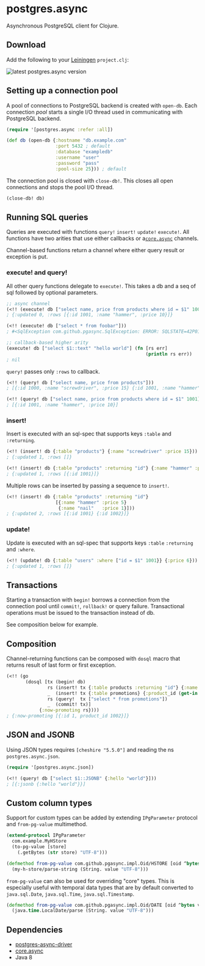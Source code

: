 postgres.async
==============

Asynchronous PostgreSQL client for Clojure.

## Download

Add the following to your [Leiningen](http://github.com/technomancy/leiningen) `project.clj`:

![latest postgres.async version](https://clojars.org/alaisi/postgres.async/latest-version.svg)


## Setting up a connection pool

A pool of connections to PostgreSQL backend is created with `open-db`. Each connection *pool* starts a single I/O thread used in communicating with PostgreSQL backend.

```clojure
(require '[postgres.async :refer :all])

(def db (open-db {:hostname "db.example.com"
                  :port 5432 ; default
                  :database "exampledb"
                  :username "user"
                  :password "pass"
                  :pool-size 25})) ; default
```

The connection pool is closed with `close-db!`. This closes all open connections and stops the pool I/O thread.

```clojure
(close-db! db)
```

## Running SQL queries

Queries are executed with functions `query!` `insert!` `update!` `execute!`. All functions have two arities that use either callbacks or  a[`core.async`](https://github.com/clojure/core.async) channels.

Channel-based functions return a channel where either query result or exception is put.

### execute! and query!

All other query functions delegate to `execute!`. This takes a db and a seq of sql followed by optional parameters.

```clojure
;; async channel
(<!! (execute! db ["select name, price from products where id = $1" 1001]))
; {:updated 0, :rows [{:id 1001, :name "hammer", :price 10}]}

(<!! (execute! db ["select * from foobar"]))
; #<SqlException com.github.pgasync.SqlException: ERROR: SQLSTATE=42P01, MESSAGE=relation "foobar" does not exist>

;; callback-based higher arity
(execute! db ["select $1::text" "hello world"] (fn [rs err]
                                                   (println rs err))
; nil
```

`query!` passes only `:rows` to callback.

```clojure
(<!! (query! db ["select name, price from products"]))
; [{:id 1000, :name "screwdriver", :price 15} {:id 1001, :name "hammer", :price 10}]

(<!! (query! db ["select name, price from products where id = $1" 1001]))
; [{:id 1001, :name "hammer", :price 10}]
```

### insert!

Insert is executed with an sql-spec that supports keys `:table` and `:returning`.

```clojure
(<!! (insert! db {:table "products"} {:name "screwdriver" :price 15}))
; {:updated 1, :rows []}

(<!! (insert! db {:table "products" :returning "id"} {:name "hammer" :price 5}))
; {:updated 1, :rows [{:id 1001}]}
```

Multiple rows can be inserted by passing a sequence to `insert!`.

```clojure
(<!! (insert! db {:table "products" :returning "id"}
                  [{:name "hammer" :price 5}
                   {:name "nail"   :price 1}]))
; {:updated 2, :rows [{:id 1001} {:id 1002}]}
```

### update!

Update is executed with an sql-spec that supports keys `:table` `:returning` and `:where`.

```clojure
(<!! (update! db {:table "users" :where ["id = $1" 1001}} {:price 6}))
; {:updated 1, :rows []}
```

## Transactions

Starting a transaction with `begin!` borrows a connection from the connection pool until `commit!`, `rollback!` or query failure. Transactional operations must be issued to the transaction instead of db.

See composition below for example.

## Composition

Channel-returning functions can be composed with `dosql` macro that returns result of last form or first exception.

```clojure
(<!! (go
       (dosql [tx (begin! db)
               rs (insert! tx {:table products :returning "id"} {:name "saw"})
               _  (insert! tx {:table promotions} {:product_id (get-in rs [:rows 0 :id])})
               rs (query!  tx ["select * from promotions"])
               _  (commit! tx)]
            {:now-promoting rs})))
; {:now-promoting [{:id 1, product_id 1002}]}
```

## JSON and JSONB

Using JSON types requires `[cheshire "5.5.0"]` and reading the ns `postgres.async.json`. 

```clojure
(require '[postgres.async.json])

(<!! (query! db ["select $1::JSONB" {:hello "world"}]))
; [{:jsonb {:hello "world"}}]
```

## Custom column types

Support for custom types can be added by extending `IPgParameter` protocol and `from-pg-value` multimethod.

```clojure
(extend-protocol IPgParameter 
  com.example.MyHStore
  (to-pg-value [store]
    (.getBytes (str store) "UTF-8")))

(defmethod from-pg-value com.github.pgasync.impl.Oid/HSTORE [oid ^bytes value]
  (my-h-store/parse-string (String. value "UTF-8")))
```

`from-pg-value` can also be used for overriding "core" types. This is especially useful with temporal data types that are by default converted to `java.sql.Date`, `java.sql.Time`, `java.sql.Timestamp`.

```clojure
(defmethod from-pg-value com.github.pgasync.impl.Oid/DATE [oid ^bytes value]
  (java.time.LocalDate/parse (String. value "UTF-8")))
```

## Dependencies

* [postgres-async-driver](https://github.com/alaisi/postgres-async-driver)
* [core.async](https://github.com/clojure/core.async)
* Java 8

